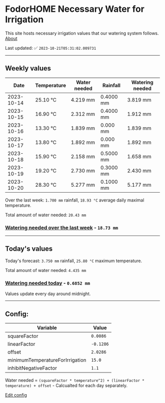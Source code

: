 # FodorHOME Necessary Water for Irrigation

This site hosts necessary irrigation values that our watering system follows. [About](https://github.com/redyau/irrigation)

Last updated: ✅ `2023-10-21T05:31:02.009731`

---

## Weekly values

| Date | Temperature | Water needed | Rainfall | Watering needed |
|-----|-----|-----|-----|-----|
| 2023-10-14 | 25.10 °C | 4.219 mm | 0.4000 mm | 3.819 mm |
| 2023-10-15 | 16.90 °C | 2.312 mm | 0.4000 mm | 1.912 mm |
| 2023-10-16 | 13.30 °C | 1.839 mm | 0.000 mm | 1.839 mm |
| 2023-10-17 | 13.80 °C | 1.892 mm | 0.000 mm | 1.892 mm |
| 2023-10-18 | 15.90 °C | 2.158 mm | 0.5000 mm | 1.658 mm |
| 2023-10-19 | 19.20 °C | 2.730 mm | 0.3000 mm | 2.430 mm |
| 2023-10-20 | 28.30 °C | 5.277 mm | 0.1000 mm | 5.177 mm |


Over the last week: `1.700 mm` rainfall, `18.93 °C` average daily maximal temperature.

Total amount of water needed: `20.43 mm`

### [Watering needed over the last week](lastweek.txt) - `18.73 mm`

---

## Today's values

Today's forecast: `3.750 mm` rainfall, `25.80 °C` maximum temperature.

Total amount of water needed: `4.435 mm`

### [Watering needed today](today.txt) - `0.6852 mm`

Values update every day around midnight.

---

## Config:

| Variable | Value |
|-----|-----|
| squareFactor | `0.0086` |
| linearFactor | `-0.1286` |
| offset | `2.0286` |
| minimumTemperatureForIrrigation | `15.0` |
| inhibitNegativeFactor | `1.1` |

Water needed = `(squareFactor * temperature^2) + (linearFactor * temperature) + offset` - Calcualted for each day separately.

[Edit config](https://github.com/RedyAu/irrigation/edit/main/config.json)
